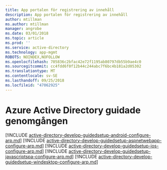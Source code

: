 ```yaml
---
title: App portalen för registrering av innehåll
description: App portalen för registrering av innehåll
author: mtillman
ms.author: mtillman
manager: angrobe
ms.date: 03/01/2018
ms.topic: article
ms.prod: ''
ms.service: active-directory
ms.technology: app-mgmt
ROBOTS: NOINDEX,NOFOLLOW
ms.openlocfilehash: 705836c2bfac42e72f1195ab80797db55b9ae4c0
ms.sourcegitcommit: cc4fdd6f0f12b44c244abc7f6bc4b181a2d05302
ms.translationtype: MT
ms.contentlocale: sv-SE
ms.lasthandoff: 09/25/2018
ms.locfileid: "47062925"
---
```

# <a name="azure-active-directory-guided-setup-steps"></a>Azure Active Directory guidade genomgången

[!INCLUDE [active-directory-develop-guidedsetup-android-configure-arp.md](../../includes/active-directory-develop-guidedsetup-android-configure-arp.md)]
[!INCLUDE [active-directory-develop-guidedsetup-aspnetwebapp-configure-arp.md](../../includes/active-directory-develop-guidedsetup-aspnetwebapp-configure-arp.md)]
[!INCLUDE [active-directory-develop-guidedsetup-ios-configure-arp.md](../../includes/active-directory-develop-guidedsetup-ios-configure-arp.md)]
[!INCLUDE [active-directory-develop-guidedsetup-javascriptspa-configure-arp.md](../../includes/active-directory-develop-guidedsetup-javascriptspa-configure-arp.md)]
[!INCLUDE [active-directory-develop-guidedsetup-windesktop-configure-arp.md](../../includes/active-directory-develop-guidedsetup-windesktop-configure-arp.md)]